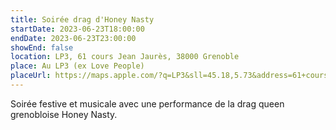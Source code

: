 ```yaml
---
title: Soirée drag d'Honey Nasty
startDate: 2023-06-23T18:00:00
endDate: 2023-06-23T23:00:00
showEnd: false
location: LP3, 61 cours Jean Jaurès, 38000 Grenoble
place: Au LP3 (ex Love People)
placeUrl: https://maps.apple.com/?q=LP3&sll=45.18,5.73&address=61+cours+Jean+Jaurès+38000+Grenoble
---
```


Soirée festive et musicale avec une performance de la drag queen grenobloise Honey Nasty.
